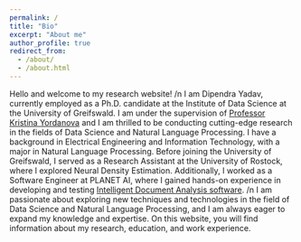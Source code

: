 ```yaml
---
permalink: /
title: "Bio"
excerpt: "About me"
author_profile: true
redirect_from: 
  - /about/
  - /about.html
---
```

Hello and welcome to my research website! /n
I am Dipendra Yadav, currently employed as a Ph.D. candidate at the Institute of Data Science at the University of Greifswald. I am under the supervision of [Professor Kristina Yordanova](http://stenialo.org/about-me/) and I am thrilled to be conducting cutting-edge research in the fields of Data Science and Natural Language Processing. I have a background in Electrical Engineering and Information Technology, with a major in Natural Language Processing. Before joining the University of Greifswald, I served as a Research Assistant at the University of Rostock, where I explored Neural Density Estimation.  Additionally, I worked as a Software Engineer at PLANET AI, where I gained hands-on experience in developing and testing [Intelligent Document Analysis software](https://planet-ai.de/applications/document-analysis/solutions/). /n
I am passionate about exploring new techniques and technologies in the field of Data Science and Natural Language Processing, and I am always eager to expand my knowledge and expertise. On this website, you will find information about my research, education, and work experience.
